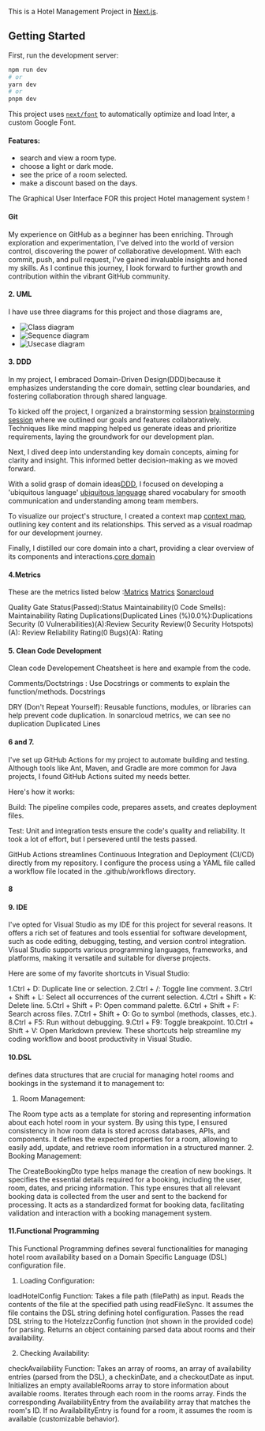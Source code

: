 This is a Hotel Management Project in  [Next.js](https://nextjs.org/).

## Getting Started

First, run the development server:

```bash
npm run dev
# or
yarn dev
# or
pnpm dev
```


This project uses [`next/font`](https://nextjs.org/docs/basic-features/font-optimization) to automatically optimize and load Inter, a custom Google Font.

#### Features:
- search and view a room type.
- choose a light or dark mode.
- see the price of a room selected.
- make a discount based on the days.


The Graphical User Interface FOR this project Hotel management system !

#### Git 

My experience on GitHub as a beginner has been enriching. Through exploration and experimentation, I've delved into the world of version control, discovering the power of collaborative development. With each commit, push, and pull request, I've gained invaluable insights and honed my skills. As I continue this journey, I look forward to further growth and contribution within the vibrant GitHub community.

#### 2. UML
I have use three diagrams for this project and those diagrams are,
- ![Class diagram](UML/Class%20diagram.png)
- ![Sequence diagram](UML/Sequence%20Diagram.jpg)
- ![Usecase diagram](UML/Usecase%20diagram.png)

#### 3. DDD
In my project, I embraced Domain-Driven Design(DDD)because it emphasizes understanding the core domain, setting clear boundaries, and fostering collaboration through shared language.

To kicked off the project, I organized a brainstorming session [brainstorming session](DDD/brainstorming.png) where we outlined our goals and features collaboratively. Techniques like mind mapping helped us generate ideas and prioritize requirements, laying the groundwork for our development plan.

  Next, I dived deep into understanding key domain concepts, aiming for clarity and insight. This informed better decision-making as we moved forward.

With a solid grasp of domain ideas[DDD](DDD/domainideas.png), I focused on developing a 'ubiquitous language' [ubiquitous language](DDD/domainUbiquitious%20language.png) shared vocabulary for smooth communication and understanding among team members.

To visualize our project's structure, I created a context map [context map](DDD/content%20mapping.png), outlining key content and its relationships. This served as a visual roadmap for our development journey.

Finally, I distilled our core domain into a chart, providing a clear overview of its components and interactions.[core domain](DDD/core%20domain.png)

#### 4.Metrics
These are the metrics listed below :[Matrics](Matrics/sonar.png) [Matrics](Matrics/sonarcl.png)  [Sonarcloud](https://sonarcloud.io/project/overview?id=Heran-Am_hotel_managment)

Quality Gate Status(Passed):Status
Maintainability(0 Code Smells): Maintainability Rating
Duplications(Duplicated Lines (%)0.0%):Duplications
Security (0 Vulnerabilities)(A):Review
Security Review(0 Security Hotspots)(A): Review
Reliability Rating(0 Bugs)(A): Rating

#### 5. Clean Code Development
Clean code Developement Cheatsheet is here and example from the code.

Comments/Doctstrings : Use Docstrings or comments to explain the function/methods. Docstrings


DRY (Don't Repeat Yourself): Reusable functions, modules, or libraries can help prevent code duplication. In sonarcloud metrics, we can see no duplication Duplicated Lines 

#### 6 and 7. 
I've set up GitHub Actions for my project to automate building and testing. Although tools like Ant, Maven, and Gradle are more common for Java projects, I found GitHub Actions suited my needs better.

Here's how it works:

Build: The pipeline compiles code, prepares assets, and creates deployment files.

Test: Unit and integration tests ensure the code's quality and reliability. It took a lot of effort, but I persevered until the tests passed.

GitHub Actions streamlines Continuous Integration and Deployment (CI/CD) directly from my repository. I configure the process using a YAML file called a workflow file located in the .github/workflows directory.


#### 8
#### 9. IDE

I've opted for Visual Studio as my IDE for this project for several reasons. It offers a rich set of features and tools essential for software development, such as code editing, debugging, testing, and version control integration. Visual Studio supports various programming languages, frameworks, and platforms, making it versatile and suitable for diverse projects.

Here are some of my favorite shortcuts in Visual Studio:

1.Ctrl + D: Duplicate line or selection.
2.Ctrl + /: Toggle line comment.
3.Ctrl + Shift + L: Select all occurrences of the current selection.
4.Ctrl + Shift + K: Delete line.
5.Ctrl + Shift + P: Open command palette.
6.Ctrl + Shift + F: Search across files.
7.Ctrl + Shift + O: Go to symbol (methods, classes, etc.).
8.Ctrl + F5: Run without debugging.
9.Ctrl + F9: Toggle breakpoint.
10.Ctrl + Shift + V: Open Markdown preview.
These shortcuts help streamline my coding workflow and boost productivity in Visual Studio.

#### 10.DSL
defines data structures that are crucial for managing hotel rooms and bookings in the systemand it to management to:

1. Room Management:

The Room type acts as a template for storing and representing information about each hotel room in your system.
By using this type, I ensured consistency in how room data is stored across databases, APIs, and components.
It defines the expected properties for a room, allowing to easily add, update, and retrieve room information in a structured manner.
2. Booking Management:

The CreateBookingDto type helps manage the creation of new bookings.
It specifies the essential details required for a booking, including the user, room, dates, and pricing information.
This type ensures that all relevant booking data is collected from the user and sent to the backend for processing.
It acts as a standardized format for booking data, facilitating validation and interaction with a booking management system.

#### 11.Functional Programming

This Functional Programming defines several functionalities for managing hotel room availability based on a Domain Specific Language (DSL) configuration file. 

1. Loading Configuration:

loadHotelConfig Function:
Takes a file path (filePath) as input.
Reads the contents of the file at the specified path using readFileSync. It assumes the file contains the DSL string defining hotel configuration.
Passes the read DSL string to the HotelzzzConfig function (not shown in the provided code) for parsing.
Returns an object containing parsed data about rooms and their availability.

2. Checking Availability:

checkAvailability Function:
Takes an array of rooms, an array of availability entries (parsed from the DSL), a checkinDate, and a checkoutDate as input.
Initializes an empty availableRooms array to store information about available rooms.
Iterates through each room in the rooms array.
Finds the corresponding AvailabilityEntry from the availability array that matches the room's ID.
If no AvailabilityEntry is found for a room, it assumes the room is available (customizable behavior).













  





